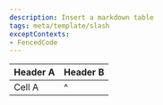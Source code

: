 ```yaml
---
description: Insert a markdown table
tags: meta/template/slash
exceptContexts:
- FencedCode
---
```

| Header A | Header B |
|----------|----------|
| Cell A|^| | Cell B |
